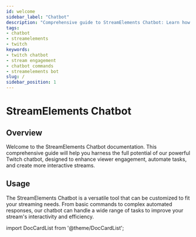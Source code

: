 ```yaml
---
id: welcome
sidebar_label: "Chatbot"
description: "Comprehensive guide to StreamElements Chatbot: Learn how to enhance viewer engagement, automate tasks, and create interactive streams with our powerful Twitch chatbot."
tags:
- chatbot
- streamelements
- twitch
keywords:
- twitch chatbot
- stream engagement
- chatbot commands
- streamelements bot
slug: /
sidebar_position: 1
---
```


# StreamElements Chatbot

## Overview

Welcome to the StreamElements Chatbot documentation. This comprehensive guide will help you harness the full potential of our powerful Twitch chatbot, designed to enhance viewer engagement, automate tasks, and create more interactive streams.

## Usage

The StreamElements Chatbot is a versatile tool that can be customized to fit your streaming needs. From basic commands to complex automated responses, our chatbot can handle a wide range of tasks to improve your stream's interactivity and efficiency.

import DocCardList from '@theme/DocCardList';

<DocCardList />
